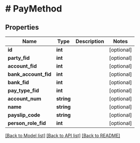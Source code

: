 # # PayMethod

## Properties

Name | Type | Description | Notes
------------ | ------------- | ------------- | -------------
**id** | **int** |  | [optional]
**party_fid** | **int** |  | [optional]
**account_fid** | **int** |  | [optional]
**bank_account_fid** | **int** |  | [optional]
**bank_fid** | **int** |  | [optional]
**pay_type_fid** | **int** |  | [optional]
**account_num** | **string** |  | [optional]
**name** | **string** |  | [optional]
**payslip_code** | **string** |  | [optional]
**person_role_fid** | **int** |  | [optional]

[[Back to Model list]](../../README.md#models) [[Back to API list]](../../README.md#endpoints) [[Back to README]](../../README.md)
